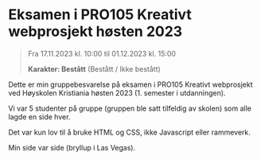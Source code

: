 # Eksamen i PRO105 Kreativt webprosjekt høsten 2023
> Fra 17.11.2023 kl. 10:00 til 01.12.2023 kl. 15:00
> 
> **Karakter: Bestått** (Bestått / Ikke bestått)

Dette er min gruppebesvarelse på eksamen i PRO105 Kreativt webprosjekt ved Høyskolen Kristiania høsten 2023 (1. semester i utdanningen). 

Vi var 5 studenter på gruppe (gruppen ble satt tilfeldig av skolen) som alle lagde en side hver.

Det var kun lov til å bruke HTML og CSS, ikke Javascript eller rammeverk.

Min side var side (bryllup i Las Vegas).
